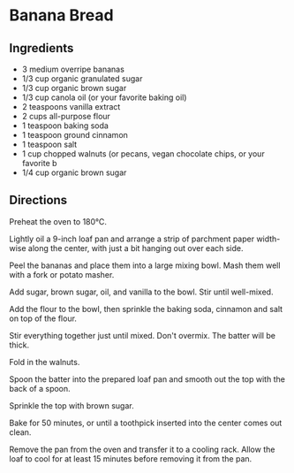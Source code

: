 # Banana Bread

## Ingredients

- 3 medium overripe bananas
- 1/3 cup organic granulated sugar
- 1/3 cup organic brown sugar
- 1/3 cup canola oil (or your favorite baking oil)
- 2 teaspoons vanilla extract
- 2 cups all-purpose flour
- 1 teaspoon baking soda
- 1 teaspoon ground cinnamon
- 1 teaspoon salt
- 1 cup chopped walnuts (or pecans, vegan chocolate chips, or your favorite b
- 1/4 cup organic brown sugar

## Directions

Preheat the oven to 180&#8451;.

Lightly oil a 9-inch loaf pan and arrange a strip of parchment paper width-wise along the center, with just a bit hanging out over each side.

Peel the bananas and place them into a large mixing bowl. Mash them well with a fork or potato masher.

Add sugar, brown sugar, oil, and vanilla to the bowl. Stir until well-mixed.

Add the flour to the bowl, then sprinkle the baking soda, cinnamon and salt on top of the flour.

Stir everything together just until mixed. Don't overmix. The batter will be thick.

Fold in the walnuts.

Spoon the batter into the prepared loaf pan and smooth out the top with the back of a spoon.

Sprinkle the top with brown sugar.

Bake for 50 minutes, or until a toothpick inserted into the center comes out clean.

Remove the pan from the oven and transfer it to a cooling rack. Allow the loaf to cool for at least 15 minutes before removing it from the pan.
